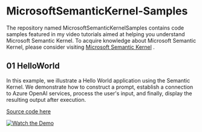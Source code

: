 # MicrosoftSemanticKernel-Samples

The repository named MicrosoftSemanticKernelSamples contains code samples featured in my video tutorials aimed at helping you understand Microsoft Semantic Kernel. 
To acquire knowledge about Microsoft Semantic Kernel, please consider visiting [Microsoft Semantic Kernel](https://www.youtube.com/@vinothrajendran)
.

## 01 HelloWorld
In this example, we illustrate a Hello World application using the Semantic Kernel. We demonstrate how to construct a prompt, establish a connection to Azure OpenAI services, process the user's input, and finally, display the resulting output after execution.

[Source code here](https://github.com/rvinothrajendran/MicrosoftSemanticKernelSamples/tree/main/SKSampleCSharp/01HelloWorld)

[![Watch the Demo](https://img.youtube.com/vi/-lPI4DNKDWc/0.jpg)](https://www.youtube.com/watch?v=-lPI4DNKDWc&t=0s)
